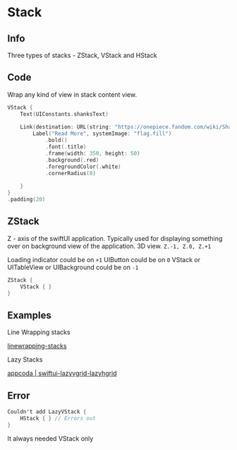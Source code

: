 # Stack

## Info

Three types of stacks - ZStack, VStack and HStack
## Code

Wrap any kind of view in stack content view.

```swift
VStack {
	Text(UIConstants.shanksText)
	
	Link(destination: URL(string: "https://onepiece.fandom.com/wiki/Shanks")!) {
		Label("Read More", systemImage: "flag.fill")
			.bold()
			.font(.title)
			.frame(width: 350, height: 50)
			.background(.red)
			.foregroundColor(.white)
			.cornerRadius(8)
	
	}	
}
.padding(20)
```

## ZStack

Z - axis of the swiftUI application. Typically used for displaying something over on background view of the application. 3D view. `Z.-1, Z.0, Z.+1`

Loading indicator could be on `+1`
UIButton could be on `0`
VStack or UITableView or UIBackground could be on `-1`


```swift
ZStack { 
	VStack { }
}
```

## Examples

Line Wrapping stacks

[linewrapping-stacks](https://swiftui.diegolavalle.com/posts/linewrapping-stacks/)


Lazy Stacks

[appcoda | swiftui-lazyvgrid-lazyhgrid](https://www.appcoda.com/swiftui-lazyvgrid-lazyhgrid/)


## Error



```swift
Couldn't add LazyVStack { 
	HStack { } // Errors out
}
```
It always needed VStack only 